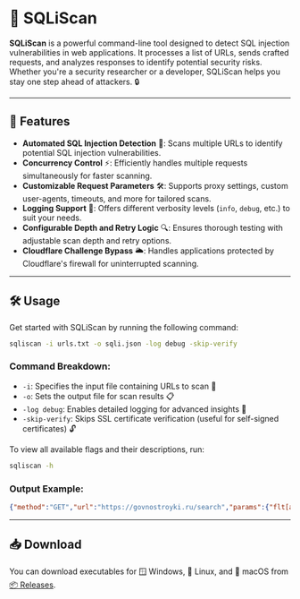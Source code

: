 # 🚀 SQLiScan  
**SQLiScan** is a powerful command-line tool designed to detect SQL injection vulnerabilities in web applications. It processes a list of URLs, sends crafted requests, and analyzes responses to identify potential security risks. Whether you're a security researcher or a developer, SQLiScan helps you stay one step ahead of attackers. 🔒  

---

## 🌟 Features  
- **Automated SQL Injection Detection** 🤖: Scans multiple URLs to identify potential SQL injection vulnerabilities.  
- **Concurrency Control** ⚡: Efficiently handles multiple requests simultaneously for faster scanning.  
- **Customizable Request Parameters** 🛠️: Supports proxy settings, custom user-agents, timeouts, and more for tailored scans.  
- **Logging Support** 📝: Offers different verbosity levels (`info`, `debug`, etc.) to suit your needs.  
- **Configurable Depth and Retry Logic** 🔍: Ensures thorough testing with adjustable scan depth and retry options.  
- **Cloudflare Challenge Bypass** 🌥️: Handles applications protected by Cloudflare's firewall for uninterrupted scanning.  

---

## 🛠️ Usage  
Get started with SQLiScan by running the following command:  

```sh
sqliscan -i urls.txt -o sqli.json -log debug -skip-verify
```  

### Command Breakdown:  
- `-i`: Specifies the input file containing URLs to scan 📂  
- `-o`: Sets the output file for scan results 📋  
- `-log debug`: Enables detailed logging for advanced insights 🧐  
- `-skip-verify`: Skips SSL certificate verification (useful for self-signed certificates) 🔓  

To view all available flags and their descriptions, run:  
```sh
sqliscan -h
```

### Output Example:

```json
{"method":"GET","url":"https://govnostroyki.ru/search","params":{"flt[all_sq][0]":"","flt[all_sq][1]":"","flt[city]":"2","flt[floor][0]":"","flt[floor][1]":"","flt[floors][0]":"","flt[floors][1]":"","flt[keywords]":"","flt[new_flat]":"1","flt[obj_type]":"flat","flt[price][0]":"","flt[price][1]":"","flt[price_type]":"all","flt[res_cnt]":"1","flt[roomcount][]":"2","flt[sroks][0]":"","flt[sroks][1]":"","show_map":"0","view":"flat"},"error_message":"\u003cb\u003eFatal error\u003c/b\u003e:","title":"","status_code":200,"vuln_param":"flt[keywords]","result_at":"2025-04-03 10:00:00.123456789 +0000 UTC"}
```

---

## 📥 Download

You can download executables for 🪟 Windows, 🐧 Linux, and 🍎 macOS from [📦 Releases](../../releases).
